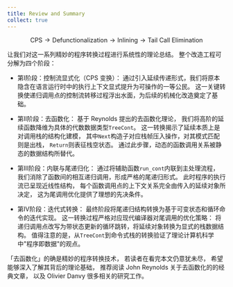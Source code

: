 ```yaml
---
title: Review and Summary
collect: true
---
```


$$ \text{CPS} \to \text{Defunctionalization} \to \text{Inlining} \to \text{Tail Call Elimination} $$

让我们对这一系列精妙的程序转换过程进行系统性的理论总结。
整个改造工程可分解为四个阶段：

- 第Ⅰ阶段：控制流显式化（CPS 变换）：
通过引入延续传递形式，我们将原本隐含在语言运行时中的执行上下文显式提升为可操作的一等公民。
这一关键转换使递归调用点的控制流转移过程浮出水面，为后续的机械化改造奠定了基础。

- 第Ⅱ阶段：去函数化：
基于 Reynolds 提出的去函数化理论，
我们将高阶的延续函数降维为具体的代数数据类型`TreeCont`。
这一转换揭示了延续本质上是对调用栈的结构化建模，
其中`Next`构造子对应栈帧压入操作，对其模式匹配则是出栈，
`Return`则表征栈空状态。
通过此步骤，动态的函数调用关系被静态的数据结构所替代。

- 第Ⅲ阶段：内联与尾递归化：
通过将辅助函数`run_cont`内联到主处理流程，
我们消除了函数间的相互递归调用，形成严格的尾递归形式。
此时程序的执行流已呈现近线性结构，
每个函数调用点的上下文关系完全由传入的延续对象所决定，
这为尾调用优化提供了理想的先决条件。

- 第Ⅳ阶段：迭代式转换：
最终阶段将尾递归结构转换为基于可变状态和循环命令的迭代实现。
这一转换过程严格对应现代编译器对尾调用的优化策略：
将递归调用点改写为带状态更新的循环跳转，将延续对象转换为显式的栈数据结构。
值得注意的是，从`TreeCont`到命令式栈的转换验证了理论计算机科学中"程序即数据"的观点。

「去函数化」的确是精妙的程序转换技术，
若读者在看完本文仍意犹未尽，
希望能够深入了解其背后的理论基础，
推荐阅读 John Reynolds 关于去函数化的的经典文章， 
以及 Olivier Danvy 很多相关的研究工作。